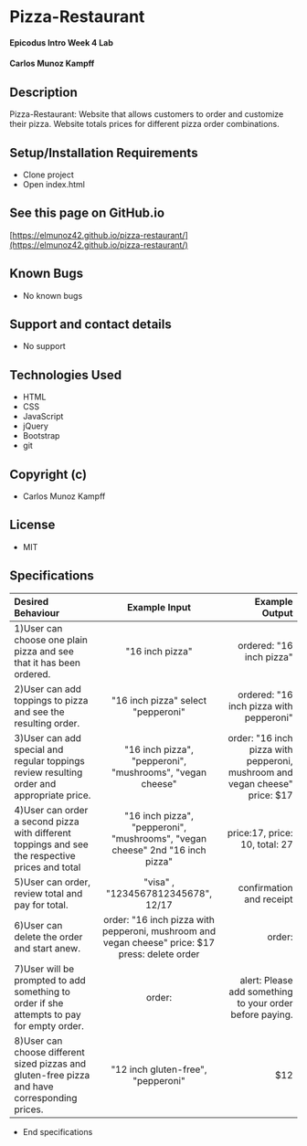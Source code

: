 # Pizza-Restaurant

#### Epicodus Intro Week 4 Lab

#### Carlos Munoz Kampff

## Description

Pizza-Restaurant: Website that allows customers to order and customize their pizza. Website totals prices for different pizza order combinations.

## Setup/Installation Requirements
* Clone project
* Open index.html

## See this page on GitHub.io
[https://elmunoz42.github.io/pizza-restaurant/](https://elmunoz42.github.io/pizza-restaurant/)

## Known Bugs
* No known bugs

## Support and contact details
* No support

## Technologies Used
* HTML
* CSS
* JavaScript
* jQuery
* Bootstrap
* git

## Copyright (c)
* Carlos Munoz Kampff

## License
* MIT

## Specifications
|Desired Behaviour | Example Input | Example Output |
|:-----------------|:--------------:|---------------:|
|1)User can choose one plain pizza and see that it has been ordered.| "16 inch pizza"  | ordered: "16 inch pizza"|
|2)User can add toppings to pizza and see the resulting order.| "16 inch pizza" select "pepperoni"| ordered: "16 inch pizza with pepperoni" |
|3)User can add special and regular toppings review resulting order and appropriate price.| "16 inch pizza", "pepperoni", "mushrooms", "vegan cheese"| order: "16 inch pizza with pepperoni, mushroom and vegan cheese" price: $17 |
|4)User can order a second pizza with different toppings and see the respective prices and total| "16 inch pizza", "pepperoni", "mushrooms", "vegan cheese" 2nd "16 inch pizza"| price:17, price: 10, total: 27|
|5)User can order, review total and pay for total. | "visa" , "1234567812345678", 12/17 | confirmation and receipt|
|6)User can delete the order and start anew. | order: "16 inch pizza with pepperoni, mushroom and vegan cheese" price: $17 press: delete order | order: <empty>|
|7)User will be prompted to add something to order if she attempts to pay for empty order.| order: <empty> | alert: Please add something to your order before paying.|
|8)User can choose different sized pizzas and gluten-free pizza and have corresponding prices.| "12 inch gluten-free", "pepperoni" | $12 |

* End specifications
